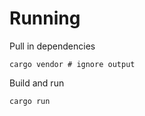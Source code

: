 # Running


Pull in dependencies
```
cargo vendor # ignore output
```

Build and run
```
cargo run
```

